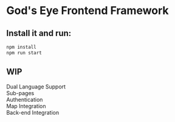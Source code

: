 

# God's Eye Frontend Framework


## Install it and run:
```bash
npm install
npm run start
```

## WIP
Dual Language Support \
Sub-pages \
Authentication \
Map Integration \
Back-end Integration



